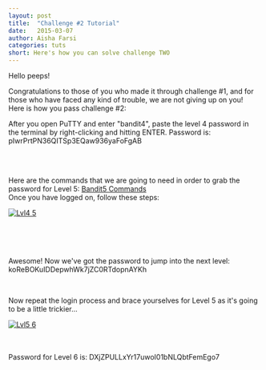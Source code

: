 ```yaml
---
layout: post
title:  "Challenge #2 Tutorial"
date:   2015-03-07 
author: Aisha Farsi
categories: tuts
short: Here's how you can solve challenge TWO
---
```


Hello peeps!

Congratulations to those of you who made it through challenge #1, and for those who have faced any kind of trouble, we are not giving up on you! 
Here is how you pass challenge #2:

After you open PuTTY and enter "bandit4", paste the level 4 password in the terminal by right-clicking and hitting ENTER.
Password is: pIwrPrtPN36QITSp3EQaw936yaFoFgAB

<BR>
<BR>


Here are the commands that we are going to need in order to grab the password for Level 5: [Bandit5 Commands](http://overthewire.org/wargames/bandit/bandit5.html)
<BR>
Once you have logged on, follow these steps:


<a href='http://postimg.org/image/manp7t53h/full/' target='_blank'><img src='http://s6.postimg.org/xa8wjevip/Lvl4_5.jpg' border='0' alt="Lvl4 5" /></a><br /><a target='_blank' href='http://postimage.org/'></a><br /><br />


<BR>

Awesome! Now we've got the password to jump into the next level: koReBOKuIDDepwhWk7jZC0RTdopnAYKh

<BR>

Now repeat the login process and brace yourselves for Level 5 as it's going to be a little trickier...
<BR>

<a href='http://postimg.org/image/kf1f3k9ot/full/' target='_blank'><img src='http://s6.postimg.org/ri9aj6f4h/Lvl5_6.jpg' border='0' alt="Lvl5 6" /></a><br /><a target='_blank' href='http://postimage.org/app.php'></a><br /><br />

Password for Level 6 is: DXjZPULLxYr17uwoI01bNLQbtFemEgo7
